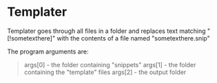 

# Templater 

Templater goes through all files in a folder and replaces 
text matching "[!sometexthere]" with the contents of a 
file named "sometexthere.snip"

The program arguments are:

>args[0] - the folder containing "snippets"
>args[1] - the folder containing the "template" files
>args[2] - the output folder